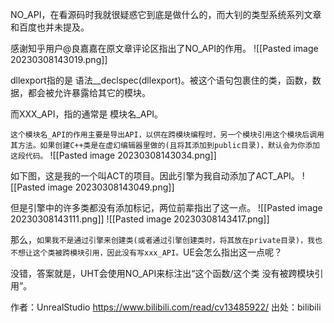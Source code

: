 NO_API，在看源码时我就很疑惑它到底是做什么的，而大钊的类型系统系列文章和百度也并未提及。

感谢知乎用户@良嘉嘉在原文章评论区指出了NO_API的作用。
![[Pasted image 20230308143019.png]]

dllexport指的是 语法__declspec(dllexport)。被这个语句包裹住的类，函数，数据，都会被允许暴露给其它的模块。

而XXX_API，指的通常是 模块名_API。

`这个模块名_API的作用主要是导出API，以供在跨模块编程时，另一个模块引用这个模块后调用其方法。如果创建C++类是在虚幻编辑器里做的(且将其添加到public目录)，默认会为你添加这段代码。`
![[Pasted image 20230308143034.png]]

如下图，这是我的一个叫ACT的项目。因此引擎为我自动添加了ACT_API。
![[Pasted image 20230308143049.png]]

但是引擎中的许多类都没有添加标记，两位前辈指出了这一点。
![[Pasted image 20230308143111.png]]
![[Pasted image 20230308143417.png]]

那么，`如果我不是通过引擎来创建类(或者通过引擎创建类时，将其放在private目录)，我也不想让这个类被跨模块引用，因此没有写xxx_API。`UE会怎么指出这一点呢？

没错，答案就是，UHT会使用NO_API来标注出“这个函数/这个类 没有被跨模块引用”。

作者：UnrealStudio https://www.bilibili.com/read/cv13485922/ 出处：bilibili